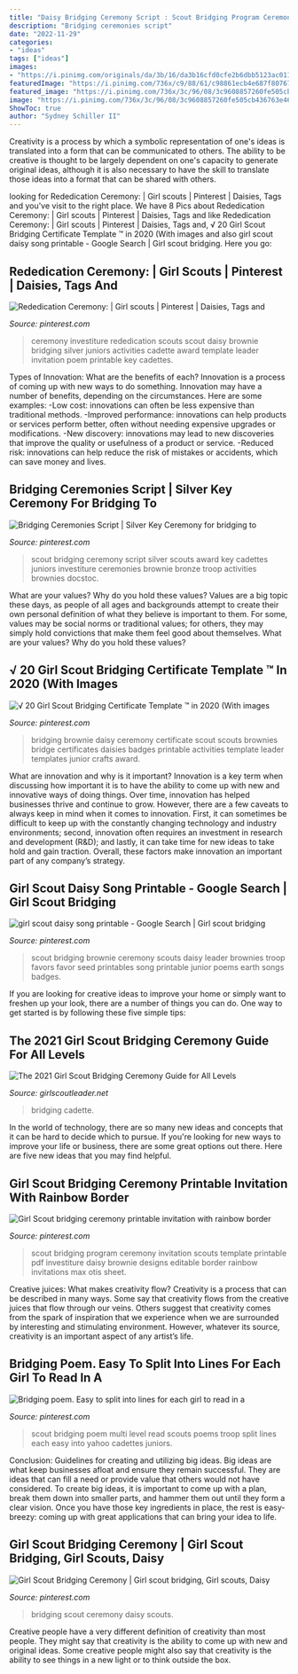 ```yaml
---
title: "Daisy Bridging Ceremony Script : Scout Bridging Program Ceremony Invitation Scouts Template Printable Pdf Investiture Daisy Brownie Designs Editable Border Rainbow Invitations Max Otis Sheet"
description: "Bridging ceremonies script"
date: "2022-11-29"
categories:
- "ideas"
tags: ["ideas"]
images:
- "https://i.pinimg.com/originals/da/3b/16/da3b16cfd0cfe2b6dbb5123ac011b36b.png"
featuredImage: "https://i.pinimg.com/736x/c9/88/61/c98861ecb4e687f807673a9db5a2f1e8.jpg"
featured_image: "https://i.pinimg.com/736x/3c/96/08/3c9608857260fe505cb436763e46c7ad.jpg"
image: "https://i.pinimg.com/736x/3c/96/08/3c9608857260fe505cb436763e46c7ad.jpg"
ShowToc: true
author: "Sydney Schiller II"
---
```



Creativity is a process by which a symbolic representation of one's ideas is translated into a form that can be communicated to others. The ability to be creative is thought to be largely dependent on one's capacity to generate original ideas, although it is also necessary to have the skill to translate those ideas into a format that can be shared with others.

	

		
looking for Rededication Ceremony: | Girl scouts | Pinterest | Daisies, Tags and you've visit to the right place. We have 8 Pics about Rededication Ceremony: | Girl scouts | Pinterest | Daisies, Tags and like Rededication Ceremony: | Girl scouts | Pinterest | Daisies, Tags and, √ 20 Girl Scout Bridging Certificate Template ™ in 2020 (With images and also girl scout daisy song printable - Google Search | Girl scout bridging. Here you go:
		
    
## Rededication Ceremony: | Girl Scouts | Pinterest | Daisies, Tags And

<img loading=lazy src="https://s-media-cache-ak0.pinimg.com/736x/ee/55/99/ee55995718bc240e234d4ffa9b163c9f.jpg" onerror="this.onerror=null;this.src='https://tse1.mm.bing.net/th?id=OIP.zoUAsDR1p8KTWbvrxRCUwQHaJl&amp;pid=15.1';" alt="Rededication Ceremony: | Girl scouts | Pinterest | Daisies, Tags and">

_Source: pinterest.com_

>ceremony investiture rededication scouts scout daisy brownie bridging silver juniors activities cadette award template leader invitation poem printable key cadettes. 

	

Types of Innovation: What are the benefits of each?
Innovation is a process of coming up with new ways to do something. Innovation may have a number of benefits, depending on the circumstances. Here are some examples: 
-Low cost: innovations can often be less expensive than traditional methods.
-Improved performance: innovations can help products or services perform better, often without needing expensive upgrades or modifications.
-New discovery: innovations may lead to new discoveries that improve the quality or usefulness of a product or service.
-Reduced risk: innovations can help reduce the risk of mistakes or accidents, which can save money and lives.

    
## Bridging Ceremonies Script | Silver Key Ceremony For Bridging To

<img loading=lazy src="https://i.pinimg.com/originals/da/3b/16/da3b16cfd0cfe2b6dbb5123ac011b36b.png" onerror="this.onerror=null;this.src='https://tse1.mm.bing.net/th?id=OIP.qdt9sDemdrFohHgxadIQNAHaJl&amp;pid=15.1';" alt="Bridging Ceremonies Script | Silver Key Ceremony for bridging to">

_Source: pinterest.com_

>scout bridging ceremony script silver scouts award key cadettes juniors investiture ceremonies brownie bronze troop activities brownies docstoc. 

	

What are your values? Why do you hold these values?
Values are a big topic these days, as people of all ages and backgrounds attempt to create their own personal definition of what they believe is important to them. For some, values may be social norms or traditional values; for others, they may simply hold convictions that make them feel good about themselves. What are your values? Why do you hold these values?

    
## √ 20 Girl Scout Bridging Certificate Template ™ In 2020 (With Images

<img loading=lazy src="https://i.pinimg.com/736x/3c/96/08/3c9608857260fe505cb436763e46c7ad.jpg" onerror="this.onerror=null;this.src='https://tse3.mm.bing.net/th?id=OIP.o-b9u77nfwl3-0DuqJbFdAHaFv&amp;pid=15.1';" alt="√ 20 Girl Scout Bridging Certificate Template ™ in 2020 (With images">

_Source: pinterest.com_

>bridging brownie daisy ceremony certificate scout scouts brownies bridge certificates daisies badges printable activities template leader templates junior crafts award. 

	

What are innovation and why is it important?
Innovation is a key term when discussing how important it is to have the ability to come up with new and innovative ways of doing things. Over time, innovation has helped businesses thrive and continue to grow. However, there are a few caveats to always keep in mind when it comes to innovation. First, it can sometimes be difficult to keep up with the constantly changing technology and industry environments; second, innovation often requires an investment in research and development (R&D); and lastly, it can take time for new ideas to take hold and gain traction. Overall, these factors make innovation an important part of any company’s strategy.

    
## Girl Scout Daisy Song Printable - Google Search | Girl Scout Bridging

<img loading=lazy src="https://i.pinimg.com/736x/d4/4a/a8/d44aa8d4ed267b69280f782efb5dcdea.jpg" onerror="this.onerror=null;this.src='https://tse4.mm.bing.net/th?id=OIP.ouInwRSh5Axt5kOK3r1hYgAAAA&amp;pid=15.1';" alt="girl scout daisy song printable - Google Search | Girl scout bridging">

_Source: pinterest.com_

>scout bridging brownie ceremony scouts daisy leader brownies troop favors favor seed printables song printable junior poems earth songs badges. 

	

If you are looking for creative ideas to improve your home or simply want to freshen up your look, there are a number of things you can do. One way to get started is by following these five simple tips: 

    
## The 2021 Girl Scout Bridging Ceremony Guide For All Levels

<img loading=lazy src="https://www.girlscoutleader.net/wp-content/uploads/2021/03/Girl-Scout-Junior-to-Cadette-Bridging-Ceremony-768x1152.png" onerror="this.onerror=null;this.src='https://tse3.mm.bing.net/th?id=OIP.0UPYBWNHTGloOEbMDST_SAHaLH&amp;pid=15.1';" alt="The 2021 Girl Scout Bridging Ceremony Guide for All Levels">

_Source: girlscoutleader.net_

>bridging cadette. 

	

In the world of technology, there are so many new ideas and concepts that it can be hard to decide which to pursue. If you're looking for new ways to improve your life or business, there are some great options out there. Here are five new ideas that you may find helpful.

    
## Girl Scout Bridging Ceremony Printable Invitation With Rainbow Border

<img loading=lazy src="https://s-media-cache-ak0.pinimg.com/736x/41/d0/62/41d062a1345118897ca61e278d7a0307.jpg" onerror="this.onerror=null;this.src='https://tse3.mm.bing.net/th?id=OIP.5rt1xfoQXLDDV0S6jAgergHaHa&amp;pid=15.1';" alt="Girl Scout bridging ceremony printable invitation with rainbow border">

_Source: pinterest.com_

>scout bridging program ceremony invitation scouts template printable pdf investiture daisy brownie designs editable border rainbow invitations max otis sheet. 

	

Creative juices: What makes creativity flow?
Creativity is a process that can be described in many ways. Some say that creativity flows from the creative juices that flow through our veins. Others suggest that creativity comes from the spark of inspiration that we experience when we are surrounded by interesting and stimulating environment. However, whatever its source, creativity is an important aspect of any artist’s life.

    
## Bridging Poem. Easy To Split Into Lines For Each Girl To Read In A

<img loading=lazy src="https://i.pinimg.com/originals/66/9f/76/669f76fff72f24c6213b9e9bc3ac7ee9.jpg" onerror="this.onerror=null;this.src='https://tse4.mm.bing.net/th?id=OIP.PHJnHMgUfztkObawIzPi7gAAAA&amp;pid=15.1';" alt="Bridging poem. Easy to split into lines for each girl to read in a">

_Source: pinterest.com_

>scout bridging poem multi level read scouts poems troop split lines each easy into yahoo cadettes juniors. 

	

Conclusion: Guidelines for creating and utilizing big ideas.
Big ideas are what keep businesses afloat and ensure they remain successful. They are ideas that can fill a need or provide value that others would not have considered. To create big ideas, it is important to come up with a plan, break them down into smaller parts, and hammer them out until they form a clear vision. Once you have those key ingredients in place, the rest is easy- breezy: coming up with great applications that can bring your idea to life.

    
## Girl Scout Bridging Ceremony | Girl Scout Bridging, Girl Scouts, Daisy

<img loading=lazy src="https://i.pinimg.com/736x/c9/88/61/c98861ecb4e687f807673a9db5a2f1e8.jpg" onerror="this.onerror=null;this.src='https://tse4.mm.bing.net/th?id=OIP.PRQmj8mGBJP_f907sGAXRgHaGO&amp;pid=15.1';" alt="Girl Scout Bridging Ceremony | Girl scout bridging, Girl scouts, Daisy">

_Source: pinterest.com_

>bridging scout ceremony daisy scouts. 

	

Creative people have a very different definition of creativity than most people. They might say that creativity is the ability to come up with new and original ideas. Some creative people might also say that creativity is the ability to see things in a new light or to think outside the box.

